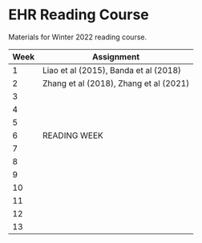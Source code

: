 # EHR Reading Course
Materials for Winter 2022 reading course.


| Week | Assignment                            |
|------|---------------------------------------|
| 1    | Liao et al (2015), Banda et al (2018)  |
| 2    | Zhang et al (2018), Zhang et al (2021) |
| 3    |                                        |
| 4    |                                        |
| 5    |                                        |
| 6    | READING WEEK                          |
| 7    |                                       |
| 8    |                                       |
| 9    |                                       |
| 10   |                                       |
| 11   |                                       |
| 12   |                                       |
| 13   |                                       |
